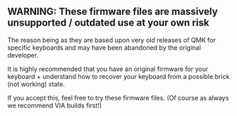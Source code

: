 ## WARNING: These firmware files are massively unsupported / outdated use at your own risk ##

The reason being as they are based upon very old releases of QMK for specific keyboards and may have been abandoned by the original developer.

It is highly recommended that you have an original firmware for your keyboard + understand how to recover your keyboard from a possible brick (not working) state.

If you accept this, feel free to try these firmware files. (Of course as always we recommend VIA builds first!)